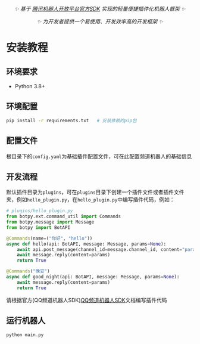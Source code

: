 <div align="center">

_✨ 基于 [腾讯机器人开放平台官方SDK](https://bot.q.qq.com/wiki/develop/api/) 实现的轻量便捷插件化机器人框架 ✨_

_✨ 为开发者提供一个易使用、开发效率高的开发框架 ✨_


</div>



# 安装教程

## 环境要求

- Python 3.8+

## 环境配置

```bash
pip install -r requirements.txt   # 安装依赖的pip包
```

## 配置文件

根目录下的`config.yaml`为基础插件配置文件，可在此配置频道机器人的基础信息

## 开发流程

默认插件目录为`plugins`，可在`plugins`目录下创建一个插件文件或者插件文件夹，例如`hello_plugin.py`，在`hello_plugin.py`中编写插件代码，例如：

```python
# plugins/hello_plugin.py
from botpy.ext.command_util import Commands
from botpy.message import Message
from botpy import BotAPI

@Commands(name=("你好", "hello"))
async def hello(api: BotAPI, message: Message, params=None):
    await api.post_message(channel_id=message.channel_id, content="params", msg_id=message.id)
    await message.reply(content=params)
    return True

@Commands("晚安")
async def good_night(api: BotAPI, message: Message, params=None):
    await message.reply(content=params)
    return True
```

请根据官方(QQ频道机器人SDK)[QQ频道机器人SDK](https://bot.q.qq.com/wiki/develop/pythonsdk/)文档编写插件代码


## 运行机器人

```bash 
python main.py
```     